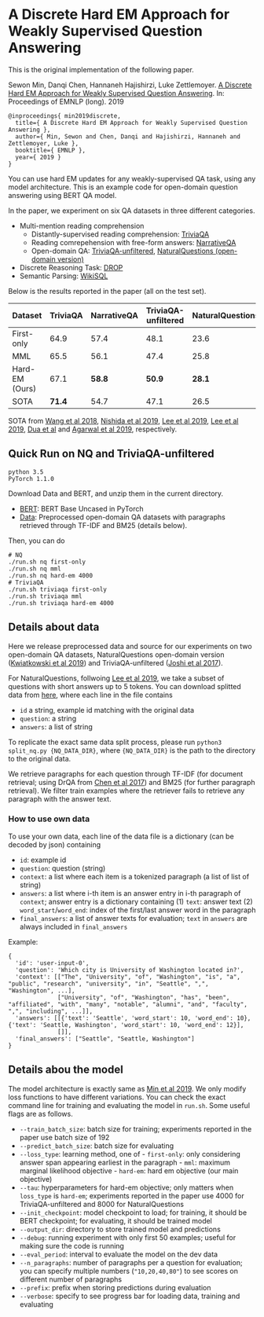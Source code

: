 # A Discrete Hard EM Approach for Weakly Supervised Question Answering

This is the original implementation of the following paper.

Sewon Min, Danqi Chen, Hannaneh Hajishirzi, Luke Zettlemoyer. [A Discrete Hard EM Approach for Weakly Supervised Question Answering][paper-pdf-link]. In: Proceedings of EMNLP (long). 2019

```
@inproceedings{ min2019discrete,
  title={ A Discrete Hard EM Approach for Weakly Supervised Question Answering },
  author={ Min, Sewon and Chen, Danqi and Hajishirzi, Hannaneh and Zettlemoyer, Luke },
  booktitle={ EMNLP },
  year={ 2019 }
}

```

You can use hard EM updates for any weakly-supervised QA task, using any model architecture. This is an example code for open-domain question answering using BERT QA model.

In the paper, we experiment on six QA datasets in three different categories.

- Multi-mention reading comprehension
    - Distantly-supervised reading comprehension: [TriviaQA][triviaqa-paper] 
    - Reading comrepehension with free-form answers: [NarrativeQA][narrativeqa-paper]
    - Open-domain QA: [TriviaQA-unfiltered][triviaqa-paper], [NaturalQuestions (open-domain version)][nq-paper]
- Discrete Reasoning Task: [DROP][drop-paper]
- Semantic Parsing: [WikiSQL][wikisql-paper]


Below is the results reported in the paper (all on the test set).


| Dataset | TriviaQA | NarrativeQA | TriviaQA-unfiltered | NaturalQuestions | DROP | WikiSQL |
|---|---|---|---|---|---|---|
| First-only | 64.9 | 57.4 | 48.1 | 23.6 | 42.9 | - |
| MML | 65.5 | 56.1 | 47.4 | 25.8 | 39.7 | 70.5 |
| Hard-EM (Ours) | 67.1 | **58.8** | **50.9** | **28.1** | **52.8** | **83.9** |
| SOTA | **71.4** | 54.7 | 47.1 | 26.5 | 43.8 | 74.8 |

SOTA from [Wang et al 2018][triviaqa-sota-paper], [Nishida et al 2019][narrativeqa-sota-paper], [Lee et al 2019][kenton-paper], [Lee et al 2019][kenton-paper], [Dua et al][drop-paper] and [Agarwal et al 2019][wikisql-sota-paper], respectively.



## Quick Run on NQ and TriviaQA-unfiltered

```
python 3.5
PyTorch 1.1.0
```

Download Data and BERT, and unzip them in the current directory.

- [BERT][bert-model-link]: BERT Base Uncased in PyTorch
- [Data][data-link]: Preprocessed open-domain QA datasets with paragraphs retrieved through TF-IDF and BM25 (details below).

Then, you can do
```
# NQ
./run.sh nq first-only
./run.sh nq mml
./run.sh nq hard-em 4000
# TriviaQA
./run.sh triviaqa first-only
./run.sh triviaqa mml
./run.sh triviaqa hard-em 4000
```

## Details about data
Here we release preprocessed data and source for our experiments on two open-domain QA datasets, NaturalQuestions open-domain version ([Kwiatkowski et al 2019][nq-paper]) and TriviaQA-unfiltered ([Joshi et al 2017][triviaqa-paper]).

For NaturalQuestions, follwoing [Lee et al 2019][kenton-paper], we take a subset of questions with short answers up to 5 tokens. You can download splitted data from [here][nq-split-data], where each line in the file contains
- `id` a string, example id matching with the original data
- `question`: a string
- `answers`: a list of string

To replicate the exact same data split process, please run `python3 split_nq.py {NQ_DATA_DIR}`, where `{NQ_DATA_DIR}` is the path to the directory to the original data.

We retrieve paragraphs for each question through TF-IDF (for document retrieval; using DrQA from [Chen et al 2017][drqa-paper]) and BM25 (for further paragraph retrieval). We filter train examples where the retriever fails to retrieve any paragraph with the answer text. 

### How to use own data

To use your own data, each line of the data file is a dictionary (can be decoded by json) containing
- `id`: example id
- `question`: question (string)
- `context`: a list where each item is a tokenized paragraph (a list of list of string)
- `answers`: a list where i-th item is an answer entry in i-th paragraph of `context`; answer entry is a dictionary containing
          (1) `text`: answer text
          (2) `word_start`/`word_end`: index of the first/last answer word in the paragraph
- `final_answers`: a list of answer texts for evaluation; `text` in `answers` are always included in `final_answers`

Example:
```
{
  'id': 'user-input-0',
  'question': 'Which city is University of Washington located in?',
  'context': [["The", "University", "of", "Washington", "is", "a", "public", "research", "university", "in", "Seattle", ",", "Washington", ...],
              ["University", "of", "Washington", "has", "been", "affiliated", "with", "many", "notable", "alumni", "and", "faculty", ",", "including", ...]],
  'answers': [[{'text': 'Seattle', 'word_start': 10, 'word_end': 10}, {'text': 'Seattle, Washington', 'word_start': 10, 'word_end': 12}],
              []],
  'final_answers': ["Seattle", "Seattle, Washington"]
}
```

## Details abou the model
The model architecture is exactly same as [Min et al 2019][acl-paper]. We only modify loss functions to have different variations.
You can check the exact command line for training and evaluating the model in `run.sh`. Some useful flags are as follows.

- `--train_batch_size`: batch size for training; experiments reported in the paper use batch size of 192
- `--predict_batch_size`: batch size for evaluating
- `--loss_type`: learning method, one of
            - `first-only`: only considering answer span appearing earliest in the paragraph
            - `mml`: maximum marginal likelihood objective
            - `hard-em`: hard em objective (our main objective)
- `--tau`: hyperparameters for hard-em objective; only matters when `loss_type` is `hard-em`; experiments reported in the paper use 4000 for TriviaQA-unfiltered and 8000 for NaturalQuestions
- `--init_checkpoint`: model checkpoint to load; for training, it should be BERT checkpoint; for evaluating, it should be trained model
- `--output_dir`: directory to store trained model and predictions
- `--debug`: running experiment with only first 50 examples; useful for making sure the code is running
- `--eval_period`: interval to evaluate the model on the dev data
- `--n_paragraphs`: number of paragraphs per a question for evaluation; you can specify multiple numbers (`"10,20,40,80"`) to see scores on different number of paragraphs
- `--prefix`: prefix when storing predictions during evaluation
- `--verbose`: specify to see progress bar for loading data, training and evaluating



[paper-pdf-link]: TODO
[bert-model-link]: https://drive.google.com/file/d/1XaMX-u5ZkWGH3f0gPrDtrBK1lKDU-QFk/view?usp=sharing
[data-link]: https://drive.google.com/file/d/1zQOM0ujZx6RrCSfTJOo2Ehy92X96FI3X/view?usp=sharing
[nq-split-data]: https://drive.google.com/file/d/1T_y-awwfltBVDwLYc12Lm5_9CTNrW7Oj/view?usp=sharing
[nq-paper]: https://storage.googleapis.com/pub-tools-public-publication-data/pdf/1f7b46b5378d757553d3e92ead36bda2e4254244.pdf
[kenton-paper]: https://arxiv.org/pdf/1906.00300.pdf
[triviaqa-paper]: https://arxiv.org/pdf/1705.03551.pdf
[drqa-paper]: https://arxiv.org/pdf/1704.00051.pdf
[acl-paper]: https://arxiv.org/pdf/1906.02900.pdf
[triviaqa-sota-paper]: https://aclweb.org/anthology/P18-1158
[narrativeqa-sota-paper]: https://arxiv.org/pdf/1901.02262.pdf
[drop-paper]: https://arxiv.org/pdf/1903.00161.pdf
[wikisql-sota-paper]: https://arxiv.org/pdf/1902.07198.pdf
[narrativeqa-paper]: https://arxiv.org/pdf/1712.07040.pdf
[wikisql-paper]: https://arxiv.org/pdf/1709.00103.pdf



